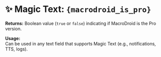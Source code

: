 # ✨ Magic Text: `{macrodroid_is_pro}`

**Returns:** Boolean value (`true` or `false`) indicating if MacroDroid is the Pro version.

**Usage:**  
Can be used in any text field that supports Magic Text (e.g., notifications, TTS, logs).
